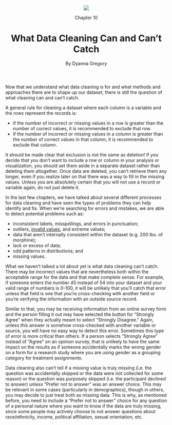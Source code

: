 <!--
Sections hidden for Gitbook publishing
	<section class="blue" data-type="chapter">-->
<header>
  <div class="icon"><img src="../images/sections/04/close-inspection.png" /></div>
  <p>Chapter 10</p>
  <h1>What Data Cleaning Can and Can&rsquo;t Catch</h1>
  <p data-type="author">By Dyanna Gregory</p>
</header>

<!--<section data-type="sect1">-->
<p>Now that we understand what data cleaning is for and what methods and approaches there are to shape up our dataset, there is still the question of what cleaning can and can&rsquo;t catch.</p>

<p>A general rule for cleaning a dataset where each column is a variable and the rows represent the records is:</p>

<ul>
	<li>if the number of incorrect or missing values in a row is greater than the number of correct values, it is recommended to exclude that row.</li>
	<li>if the number of incorrect or missing values in a column is greater than the number of correct values in that column, it is recommended to exclude that column.</li>
</ul>

<p>It should be made clear that exclusion is not the same as deletion! If you decide that you don&rsquo;t want to include a row or column in your analysis or visualization, you should set them aside in a separate dataset rather than deleting them altogether. Once data are deleted, you can&rsquo;t retrieve them any longer, even if you realize later on that there was a way to fill in the missing values. Unless you are absolutely certain that you will not use a record or variable again, do not just delete it.</p>

<p>In the last few chapters, we have talked about several different processes for data cleaning and have seen the types of problems they can help identify and fix. When we&rsquo;re searching for errors and mistakes, we are able to detect potential problems such as:</p>

<ul>
	<li>inconsistent labels, misspellings, and errors in punctuation;</li>
	<li>outliers, <a class="glossterm" target="_blank" href="glossary01.html#data-invalid">invalid values</a>, and extreme values;</li>
	<li>data that aren&rsquo;t internally consistent within the dataset (e.g. 200 lbs. of morphine);</li>
	<li>lack or excess of data;</li>
	<li>odd patterns in distributions; and</li>
	<li>missing values.</li>
</ul>

<p>What we haven&rsquo;t talked a lot about yet is what data cleaning can&rsquo;t catch. There may be incorrect values that are nevertheless both within the acceptable range for the data and that make complete sense. For example, if someone enters the number 45 instead of 54 into your dataset and your valid range of numbers is 0-100, it will be unlikely that you&rsquo;ll catch that error unless that field is one that you&rsquo;re cross-checking with another field or you&rsquo;re verifying the information with an outside source record.</p>

<p>Similar to that, you may be receiving information from an online survey form and the person filling it out may have selected the button for &ldquo;Strongly Agree&rdquo; when they actually meant to select &ldquo;Strongly Disagree.&rdquo; Again, unless this answer is somehow cross-checked with another variable or source, you will have no easy way to detect this error. Sometimes this type of error is more critical than others. If a person selects &ldquo;Strongly Agree&rdquo; instead of &ldquo;Agree&rdquo; on an opinion survey, that is unlikely to have the same impact on the results as if someone accidentally marks the wrong gender on a form for a research study where you are using gender as a grouping category for treatment assignments.</p>

<p>Data cleaning also can&rsquo;t tell if a missing value is truly missing (i.e. the question was accidentally skipped or the data were not collected for some reason) or the question was purposely skipped (i.e. the participant declined to answer) unless &ldquo;Prefer not to answer&rdquo; was an answer choice. This may be relevant in some cases (particularly in demographics), though in others, you may decide to just treat both as missing data. This is why, as mentioned before, you need to include a &ldquo;Prefer not to answer&rdquo; choice for any question of a personal nature where you want to know if the data are truly missing, since some people may actively choose to not answer questions about race/ethnicity, income, political affiliation, sexual orientation, etc.</p>
<!--</section>
</section>-->
